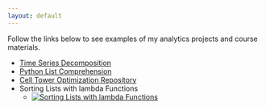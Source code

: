 ```yaml
---
layout: default
---
```


Follow the links below to see examples of my analytics projects and course materials.

- [Time Series Decomposition](/timeseries/index.md)
- [Python List Comprehension](./projectTemplate.md)
- [Cell Tower Optimization Repository](./cellTower/index.md)
- Sorting Lists with lambda Functions
  - [![Sorting Lists with lambda Functions](https://img.youtube.com/vi/UmUiu59e17Q/0.jpg)](http://www.youtube.com/watch?v=UmUiu59e17Q)

